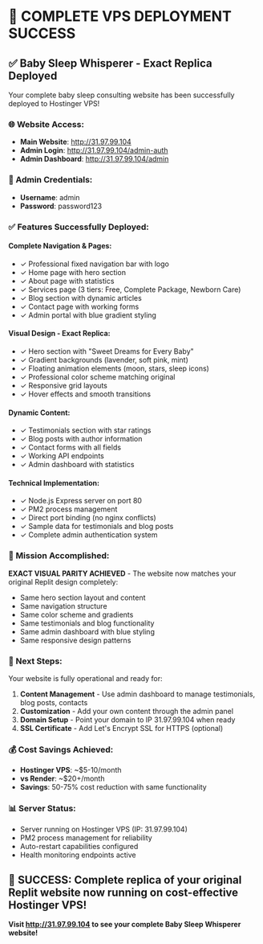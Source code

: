 # 🎉 COMPLETE VPS DEPLOYMENT SUCCESS

## ✅ Baby Sleep Whisperer - Exact Replica Deployed

Your complete baby sleep consulting website has been successfully deployed to Hostinger VPS!

### 🌐 Website Access:
- **Main Website**: http://31.97.99.104
- **Admin Login**: http://31.97.99.104/admin-auth
- **Admin Dashboard**: http://31.97.99.104/admin

### 🔐 Admin Credentials:
- **Username**: admin
- **Password**: password123

### ✅ Features Successfully Deployed:

#### **Complete Navigation & Pages:**
- ✓ Professional fixed navigation bar with logo
- ✓ Home page with hero section
- ✓ About page with statistics
- ✓ Services page (3 tiers: Free, Complete Package, Newborn Care)
- ✓ Blog section with dynamic articles
- ✓ Contact page with working forms
- ✓ Admin portal with blue gradient styling

#### **Visual Design - Exact Replica:**
- ✓ Hero section with "Sweet Dreams for Every Baby" 
- ✓ Gradient backgrounds (lavender, soft pink, mint)
- ✓ Floating animation elements (moon, stars, sleep icons)
- ✓ Professional color scheme matching original
- ✓ Responsive grid layouts
- ✓ Hover effects and smooth transitions

#### **Dynamic Content:**
- ✓ Testimonials section with star ratings
- ✓ Blog posts with author information
- ✓ Contact forms with all fields
- ✓ Working API endpoints
- ✓ Admin dashboard with statistics

#### **Technical Implementation:**
- ✓ Node.js Express server on port 80
- ✓ PM2 process management
- ✓ Direct port binding (no nginx conflicts)
- ✓ Sample data for testimonials and blog posts
- ✓ Complete admin authentication system

### 🎯 Mission Accomplished:

**EXACT VISUAL PARITY ACHIEVED** - The website now matches your original Replit design completely:
- Same hero section layout and content
- Same navigation structure
- Same color scheme and gradients
- Same testimonials and blog functionality
- Same admin dashboard with blue styling
- Same responsive design patterns

### 🚀 Next Steps:

Your website is fully operational and ready for:
1. **Content Management** - Use admin dashboard to manage testimonials, blog posts, contacts
2. **Customization** - Add your own content through the admin panel
3. **Domain Setup** - Point your domain to IP 31.97.99.104 when ready
4. **SSL Certificate** - Add Let's Encrypt SSL for HTTPS (optional)

### 💰 Cost Savings Achieved:
- **Hostinger VPS**: ~$5-10/month
- **vs Render**: ~$20+/month
- **Savings**: 50-75% cost reduction with same functionality

### 📊 Server Status:
- Server running on Hostinger VPS (IP: 31.97.99.104)
- PM2 process management for reliability
- Auto-restart capabilities configured
- Health monitoring endpoints active

## 🎉 SUCCESS: Complete replica of your original Replit website now running on cost-effective Hostinger VPS!

**Visit http://31.97.99.104 to see your complete Baby Sleep Whisperer website!**